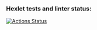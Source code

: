 ### Hexlet tests and linter status:
[![Actions Status](https://github.com/A1exTheCat/docker-project-74/actions/workflows/hexlet-check.yml/badge.svg)](https://github.com/A1exTheCat/docker-project-74/actions)